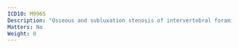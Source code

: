 ```yaml
---
ICD10: M9965
Description: "Osseous and subluxation stenosis of intervertebral foramina: Pelvic region"
Matters: No
Weight: 0
---
```

